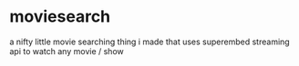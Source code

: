 # moviesearch
a nifty little movie searching thing i made that uses superembed streaming api to watch any movie / show
